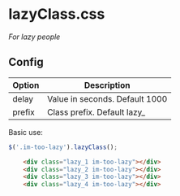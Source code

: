 # lazyClass.css
*For lazy people*

## Config
| Option | Description |
| --- | --- |
| delay | Value in seconds. Default 1000 |
| prefix | Class prefix. Default lazy_ |

Basic use:
~~~javascript
$('.im-too-lazy').lazyClass();
~~~
~~~html
    <div class="lazy_1 im-too-lazy"></div>
    <div class="lazy_2 im-too-lazy"></div>
    <div class="lazy_3 im-too-lazy"></div>
    <div class="lazy_4 im-too-lazy"></div>
~~~